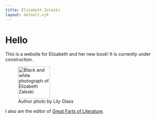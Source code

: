 ```yaml
---
title: Elizabeth Zaleski
layout: default.njk
---
```


# Hello

This is a website for Elizabeth and her new book! It is currently under construction.

<figure class="image">
  <img src="/assets/images/2025Elizabeth17BW.jpg-2" alt="Black and white photograph of Elizabeth Zaleski" width="100"/>
  <figcaption>Author photo by Lily Glass</figcaption>
</figure>

I also am the editor of <a href="https://greatfartsofliterature.com/">Great Farts of Literature</a>.
